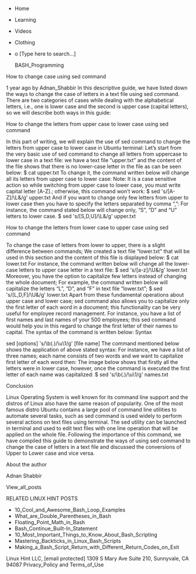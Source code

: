 





















































* Home
* Learning
* Videos
* Clothing
*
  o [Type here to search...]


   BASH_Programming


How to change case using sed command

1 year ago
by Adnan_Shabbir
In this descriptive guide, we have listed down the ways to change the case of
letters in a text file using sed command. There are two categories of cases
while dealing with the alphabetical letters, i.e., one is lower case and the
second is upper case (capital letters), so we will describe both ways in this
guide:

How to change the letters from upper case to lower case using sed command

In this part of writing, we will explain the use of sed command to change the
letters from upper case to lower case in Ubuntu terminal:
Let’s start from the very basic use of sed command to change all letters from
uppercase to lower case in a text file: we have a text file “upper.txt” and the
content of the file shows that there is no lower-case letter in the file as can
be seen below:
$ cat upper.txt
To change it, the command written below will change all its letters from upper
case to lower case:
Note: It is a case sensitive action so while switching from upper case to lower
case, you must write capital letter [A-Z].; otherwise, this command won’t work:
$ sed 's/[A-Z]/\L&/g' upper.txt
And if you want to change only few letters from upper to lower case then you
have to specify the letters separated by comma “,”: For instance, the command
stated below will change only, “S”, “D” and “U” letters to lower case.
$ sed 's/[S,D,U]/\L&/g' upper.txt

How to change the letters from lower case to upper case using sed command

To change the case of letters from lower to upper, there is a slight difference
between commands; We created a text file “lower.txt” that will be used in this
section and the content of this file is displayed below:
$ cat lower.txt
For instance, the command written below will change all the lower-case letters
to upper case letter in a text file:
$ sed 's/[a-z]/\U&/g' lower.txt
Moreover, you have the option to capitalize few letters instead of changing the
whole document; For example, the command written below will capitalize the
letters “L”, “D”, and “F” in text file “lower.txt”;
$ sed 's/[L,D,F]/\U&/g' lower.txt
Apart from these fundamental operations about upper case and lower case; sed
command also allows you to capitalize only the first letter of each word in a
document; this functionality can be very useful for employee record management.
For instance, you have a list of first names and last names of your 500
employees; this sed command would help you in this regard to change the first
letter of their names to capital. The syntax of the command is written below:
Syntax

sed [options] 's/\b\(.\)/\u\1/g' [file name]
The command mentioned below shows the application of above stated syntax: For
instance, we have a list of three names; each name consists of two words and we
want to capitalize first letter of each word then:
The image below shows that firstly all the letters were in lower case, however,
once the command is executed the first letter of each name was capitalized:
$ sed 's/\b\(.\)/\u\1/g' names.txt

Conclusion

Linux Operating System is well known for its command line support and the
distros of Linux also have the same reason of popularity. One of the most
famous distro Ubuntu contains a large pool of command line utilities to
automate several tasks, such as sed command is used widely to perform several
actions on text files using terminal. The sed utility can be launched in
terminal and used to edit text files with one line operation that will be
applied on the whole file. Following the importance of this command, we have
compiled this guide to demonstrate the ways of using sed command to change the
case of letters in a text file and discussed the conversions of Upper to Lower
case and vice versa.


About the author


Adnan Shabbir

View_all_posts

RELATED LINUX HINT POSTS


* 10_Cool_and_Awesome_Bash_Loop_Examples
* What_are_Double_Parentheses_in_Bash
* Floating_Point_Math_in_Bash
* Bash_Continue_Built-In_Statement
* 10_Most_Important_Things_to_Know_About_Bash_Scripting
* Mastering_Backticks_in_Linux_Bash_Scripts
* Making_a_Bash_Script_Return_with_Different_Return_Codes_on_Exit

Linux Hint LLC, [email protected]
1309 S Mary Ave Suite 210, Sunnyvale, CA 94087
 Privacy_Policy and Terms_of_Use
